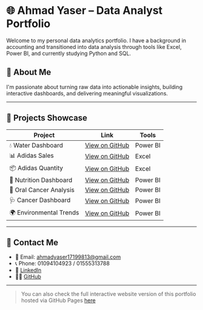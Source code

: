 # 🌐 Ahmad Yaser – Data Analyst Portfolio

Welcome to my personal data analytics portfolio. I have a background in accounting and transitioned into data analysis through tools like Excel, Power BI, and currently studying Python and SQL.

## 🧠 About Me
I'm passionate about turning raw data into actionable insights, building interactive dashboards, and delivering meaningful visualizations.

---

## 📁 Projects Showcase

| Project | Link | Tools |
|--------|------|-------|
| 💧 Water Dashboard | [View on GitHub](https://github.com/ahmadyase1234/Water-analysis-Dashboard-) | Power BI |
| 📊 Adidas Sales | [View on GitHub](https://github.com/ahmadyase1234/Addidas-Sales-Dashboard) | Excel |
| 📦 Adidas Quantity | [View on GitHub](https://github.com/ahmadyase1234/Adidas-quantity-analysis-) | Excel |
| 🥗 Nutrition Dashboard | [View on GitHub](https://github.com/ahmadyase1234/nutrition-analysis) | Power BI |
| 🧬 Oral Cancer Analysis | [View on GitHub](https://github.com/ahmadyase1234/oral-cancer-analysis) | Power BI |
| 🩺 Cancer Dashboard | [View on GitHub](https://github.com/ahmadyase1234/Cancer-analysis-dashboard-) | Power BI |
| 🌍 Environmental Trends | [View on GitHub](https://github.com/ahmadyase1234/global-environmental-trends) | Power BI |

---

## 🔗 Contact Me

- 📧 Email: ahmadyaser17199813@gmail.com  
- 📞 Phone: 01094104923 / 01555313788  
- 💼 [LinkedIn](https://www.linkedin.com/in/ahmad-yasser-faiq-data-analyst/)  
- 🧑‍💻 [GitHub](https://github.com/ahmadyase1234)

---

> You can also check the full interactive website version of this portfolio hosted via GitHub Pages [here](https://ahmadyase1234.github.io/)
